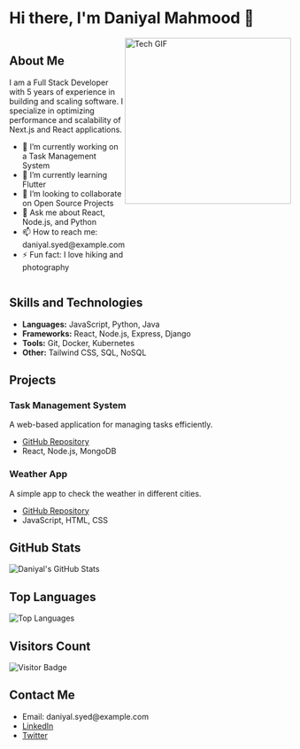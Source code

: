 <h1>Hi there, I'm Daniyal Mahmood 👋</h1>

<div style="display: flex; justify-content: space-between; align-items: flex-start; flex-direction:row;">
  <div>
    <h2>About Me</h2>
    <p>I am a Full Stack Developer with 5 years of experience in building and scaling software. I specialize in optimizing performance and scalability of Next.js and React applications.</p>
    <ul>
      <li>🔭 I’m currently working on a Task Management System</li>
      <li>🌱 I’m currently learning Flutter</li>
      <li>👯 I’m looking to collaborate on Open Source Projects</li>
      <li>💬 Ask me about React, Node.js, and Python</li>
      <li>📫 How to reach me: daniyal.syed@example.com</li>
      <li>⚡ Fun fact: I love hiking and photography</li>
    </ul>
  </div>
  <div style="margin-left: auto;">
    <img src="https://i.giphy.com/media/v1.Y2lkPTc5MGI3NjExMGcydHR1YXF0ZXBxbjJvajk0YmZmMGkya3RoZWNwbG1icWV6dGoxeCZlcD12MV9pbnRlcm5hbF9naWZfYnlfaWQmY3Q9Zw/HzPtbOKyBoBFsK4hyc/giphy.gif" alt="Tech GIF" width="300"/>
  </div>
</div>

<h2>Skills and Technologies</h2>
<ul>
  <li><strong>Languages:</strong> JavaScript, Python, Java</li>
  <li><strong>Frameworks:</strong> React, Node.js, Express, Django</li>
  <li><strong>Tools:</strong> Git, Docker, Kubernetes</li>
  <li><strong>Other:</strong> Tailwind CSS, SQL, NoSQL</li>
</ul>

<h2>Projects</h2>
<h3>Task Management System</h3>
<p>A web-based application for managing tasks efficiently.</p>
<ul>
  <li><a href="https://github.com/Dannysyed/task-manager">GitHub Repository</a></li>
  <li>React, Node.js, MongoDB</li>
</ul>

<h3>Weather App</h3>
<p>A simple app to check the weather in different cities.</p>
<ul>
  <li><a href="https://github.com/Dannysyed/weather-app">GitHub Repository</a></li>
  <li>JavaScript, HTML, CSS</li>
</ul>

<h2>GitHub Stats</h2>
<img src="https://github-readme-stats.vercel.app/api?username=Dannysyed&show_icons=true&theme=radical" alt="Daniyal's GitHub Stats"/>

<h2>Top Languages</h2>
<img src="https://github-readme-stats.vercel.app/api/top-langs/?username=Dannysyed&layout=compact&theme=radical" alt="Top Languages"/>

<h2>Visitors Count</h2>
<img src="https://visitor-badge.glitch.me/badge?page_id=Dannysyed.Dannysyed" alt="Visitor Badge"/>

<h2>Contact Me</h2>
<ul>
  <li>Email: daniyal.syed@example.com</li>
  <li><a href="https://www.linkedin.com/in/Dannysyed">LinkedIn</a></li>
  <li><a href="https://twitter.com/Dannysyed">Twitter</a></li>
</ul>
